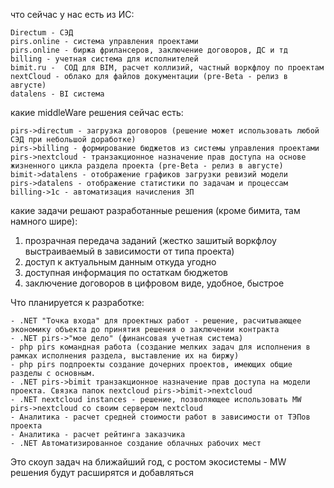 что сейчас у нас есть из ИС:

	Directum - СЭД
	pirs.online - система управления проектами
	pirs.online - биржа фрилансеров, заключение договоров, ДС и тд
	billing - учетная система для исполнителей
	bimit.ru - 	СОД для BIM, расчет коллизий, частный воркфлоу по проектам
	nextCloud - облако для файлов документации (pre-Beta - релиз в августе)
	datalens - BI система
	
	
какие middleWare решения сейчас есть:

	pirs->directum - загрузка договоров (решение может использовать любой СЭД при небольшой доработке)
	pirs->billing - формирование бюджетов из системы управления проектами
	pirs->nextcloud - транзакционное назначение прав доступа на основе жизненного цикла раздела проекта (pre-Beta - релиз в августе)
	bimit->datalens - отображение графиков загрузки ревизий модели
	pirs->datalens - отображение статистики по задачам и процессам
	billing->1c - автоматизация начисления ЗП
	
	
какие задачи решают разработанные решения (кроме бимита, там намного шире):
1) прозрачная передача заданий (жестко зашитый воркфлоу выстраиваемый в зависимости от типа проекта)
2) доступ к актуальным данным откуда угодно
3) доступная информация по остаткам бюджетов
4) заключение договоров в цифровом виде, удобное, быстрое


Что планируется к разработке:

	- .NET "Точка входа" для проектных работ - решение, расчитывающее экономику объекта до принятия решения о заключении контракта
	- .NET pirs->"мое дело" (финансовая учетная система)
	- php pirs командная работа (создание мелких задач для исполнения в рамках исполнения раздела, выставление их на биржу)
	- php pirs подпроекты создание дочерних проектов, имеющих общие разделы с основным.
	- .NET pirs->bimit транзакционное назначение прав доступа на модели проекта. Связка папок nextcloud pirs->bimit->nextcloud
	- .NET nextcloud instances - решение, позволяющее использовать MW pirs->nextcloud со своим сервером nextcloud
	- Аналитика - расчет средней стоимости работ в зависимости от ТЭПов проекта
	- Аналитика - расчет рейтинга заказчика
	- .NET Автоматизированное создание облачных рабочих мест
	
Это скоуп задач на ближайший год, с ростом экосистемы - MW решения будут расширятся и добавляться
